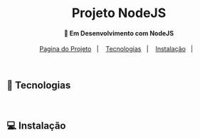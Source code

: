 <h1 align="center">
     Projeto NodeJS
</h1>

<h4 align="center">
  🚀 Em Desenvolvimento com NodeJS
</h4>

<p align="center">
  <a href="">Pagina do Projeto</a>&nbsp;&nbsp;&nbsp;|&nbsp;&nbsp;&nbsp;
  <a href="#rocket-tecnologias">Tecnologias</a>&nbsp;&nbsp;&nbsp;|&nbsp;&nbsp;&nbsp;
  <a href="#-instalação">Instalação</a>&nbsp;&nbsp;&nbsp;|&nbsp;&nbsp;&nbsp;
  
</p>
<br>
<p align="center">

</p>

## :rocket: Tecnologias


<br>

## 💻 Instalação
